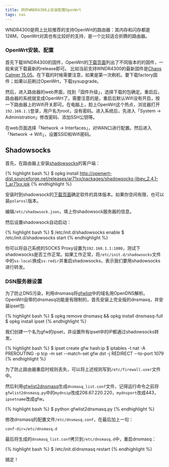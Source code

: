 ```yaml
---
title: 网件WNDR4300上安装配置OpenWrt
tags: nas
---
```


WNDR4300是网上比较推荐的支持OpenWrt的路由器：其内存和闪存都是128M，OpenWrt对其也有比较好的支持，是一个比较适合折腾的路由器。

### OpenWrt安装、配置

首先下载WNDR4300的固件，OpenWrt的[下载页面](https://downloads.openwrt.org)列出了不同版本的的固件，一般来说下载最新的release即可。
比如当前支持WNDR4300的最新固件是[Chaos Calmer 15.05](https://downloads.openwrt.org/chaos_calmer/15.05/ar71xx/nand/openwrt-15.05-ar71xx-nand-wndr4300-ubi-factory.img)。在下载的时候需要注意，如果是第一次刷机，要下载factory固件；如果以前刷过OpenWrt，下载sysupgrade。

然后，进入路由器的web界面，找到「固件升级」，选择下载的包确定。重启后，路由器的系统就变成OpenWrt了。需要注意的是，重启后默认Wifi没有开启，按一下路由器上的Wifi开关即可。在电脑上，脸上OpenWrt这个热点，浏览器打开`192.168.1.1`登录，用户名为root，没有密码。进入系统后，先进入「System → Administration」修改密码、添加SSH公钥等。

在web页面选择「Network → Interfaces」，对WAN口进行配置。然后进入「Network → Wifi」，设置SSID和Wifi密码。

## Shadowsocks

首先，在路由器上安装[shadowsocks](https://shadowsocks.org)的客户端：

{% highlight bash %}
$ opkg install http://openwrt-dist.sourceforge.net/releases/ar71xx/packages/shadowsocks-libev_2.4.1-1_ar71xx.ipk
{% endhighlight %}

安装时到shadowsock的[下载页面](http://openwrt-dist.sourceforge.net/releases/ar71xx/packages/)确定软件的具体版本。如果你空间有限，也可以装`polarssl`版本。

编辑`/etc/shadowsock.json`，填上你shadowsock服务器的信息。

然后设置shadowsock自动启动：

{% highlight bash %}
$ /etc/init.d/shadowsocks enable
$ /etc/init.d/shadowsocks start
{% endhighlight %}

你可以将自己系统的SOCKS Proxy设置为`192.168.1.1:1080`，测试下shadowsocks是否工作正常。如果工作正常，将`/etc/init.d/shadowsocks`文件中的`ss-local`换成`ss-redir`并重启shadowsocks，表示我们要用shadowsocks进行转发。

### DSN服务器设置

为了防止DNS污染，利用dnsmasq将[gfwlist](https://github.com/gfwlist/gfwlist)中的域名用OpenDNS解析。OpenWrt自带的dnsmasq功能是有限制的，首先安装上完全版的dnsmasq，并安装ipset包:

{% highlight bash %}
$ opkg remove dnsmasq && opkg install dnsmasq-full
$ opkg install ipset
{% endhighlight %}

我们创建一个名为gfw的ipset，并设置所有ipset中的IP都通过shadowsocks转发。

{% highlight bash %}
$ ipset create gfw hash:ip
$ iptables -t nat -A PREROUTING -p tcp -m set --match-set gfw dst -j REDIRECT --to-port 1079
{% endhighlight %}

为了防止路由器重启时规则丢失，可以将上述规则写到`/etc/firewall.user`文件中。

然后利用[gfwlist2dnsmasq](https://github.com/cokebar/gfwlist2dnsmasq)生成`dnsmasq_list.conf`文件，记得运行命令之前将`gfwlist2dnsmasq.py`中的`mydnsip`改成208.67.220.220，`mydnsport`改成443，`ipsetname`改成gfw。

{% highlight bash %}
$ python gfwlist2dnsmasq.py
{% endhighlight %}

修改dnsmasq的配置文件`/etc/dnsmasq.conf`，在最后加上一句：

~~~
conf-dir=/etc/dnsmasq.d
~~~~

最后将生成的`dnsmasq_list.conf`拷贝到`/etc/dnsmasq.d`中，重启dnsmasq：

{% highlight bash %}
$ /etc/init.d/dnsmasq restart
{% endhighlight %}

搞定！
